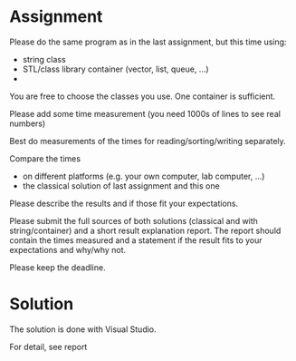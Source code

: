 # Assignment

Please do the same program as in the last assignment, but this time using:

- string class
- STL/class library container (vector, list, queue, ...)
- <algorithm>

You are free to choose the classes you use. One container is sufficient.

Please add some time measurement (you need 1000s of lines to see real numbers)

Best do measurements of the times for reading/sorting/writing separately.

Compare the times

- on different platforms (e.g. your own computer, lab computer, ...)
- the classical solution of last assignment and this one

Please describe the results and if those fit your expectations.

Please submit the full sources of both solutions (classical and with string/container) and a short result explanation report. The report should contain the times measured and a statement if the result fits to your expectations and why/why not.

Please keep the deadline.

# Solution

The solution is done with Visual Studio.

For detail, see report